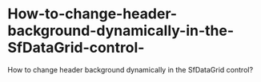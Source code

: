 # How-to-change-header-background-dynamically-in-the-SfDataGrid-control-
How to change header background dynamically in the SfDataGrid control?
